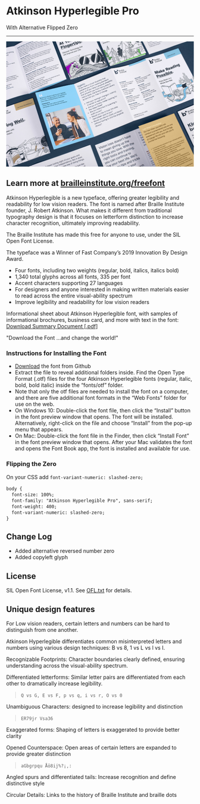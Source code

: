 # Atkinson Hyperlegible Pro

With Alternative Flipped Zero

---

![Brochure Overview](docs/BIA_Brochure-Overview.jpg)

## Learn more at [brailleinstitute.org/freefont](https://brailleinstitute.org/freefont)

Atkinson Hyperlegible is a new typeface, offering greater legibility and readability for low vision readers.
The font is named after Braille Institute founder, J. Robert Atkinson. What makes it different from traditional
typography design is that it focuses on letterform distinction to increase character recognition, ultimately
improving readability.

The Braille Institute has made this free for anyone to use, under the SIL Open Font License.

The typeface was a Winner of Fast Company’s 2019 Innovation By Design Award.

* Four fonts, including two weights (regular, bold, italics, italics bold)
* 1,340 total glyphs across all fonts, 335 per font
* Accent characters supporting 27 languages
* For designers and anyone interested in making written materials easier to read across the entire visual-ability spectrum
* Improve legibility and readability for low vision readers

Informational sheet about Atkinson Hyperlegible font, with samples of informational brochures, business card, and more with text in the font: [Download Summary Document [.pdf]](docs/BIA_AtkinsonHyerlegible-Specimen_2020-02-10.pdf)

"Download the Font …and change the world!"

### Instructions for Installing the Font

* [Download](https://github.com/jacobxperez/atkinson-hyperlegible-pro/archive/refs/heads/main.zip) the font from Github
* Extract the file to reveal additional folders inside. Find the Open Type Format (.otf) files for the four Atkinson Hyperlegible fonts (regular, italic, bold, bold italic) inside the “fonts/otf” folder.
* Note that only the otf files are needed to install the font on a computer, and there are five additional font formats in the “Web Fonts” folder for use on the web.
* On Windows 10: Double-click the font file, then click the “Install” button in the font preview window that opens. The font will be installed. Alternatively, right-click on the file and choose “Install” from the pop-up menu that appears.
* On Mac: Double-click the font file in the Finder, then click “Install Font” in the font preview window that opens. After your Mac validates the font and opens the Font Book app, the font is installed and available for use.

### Flipping the Zero

On your CSS add `font-variant-numeric: slashed-zero;`

    body {
      font-size: 100%;
      font-family: "Atkinson Hyperlegible Pro", sans-serif;
      font-weight: 400;
      font-variant-numeric: slashed-zero;
    }

## Change Log

* Added alternative reversed number zero
* Added copyleft glyph

## License

SIL Open Font License, v1.1. See [OFL.txt](OFL.txt) for details.

## Unique design features

For Low vision readers, certain letters and numbers can be hard to distinguish from one another.

Atkinson Hyperlegible differentiates common misinterpreted letters and numbers using various design techniques: B vs 8, 1 vs L vs l vs I.

Recognizable Footprints: Character boundaries clearly defined, ensuring understanding across the visual-ability spectrum.

Differentiated letterforms: Similar letter pairs are differentiated from each other to dramatically increase legibility.

> `Q vs G, E vs F, p vs q, i vs r, O vs 0`

Unambiguous Characters: designed to increase legibility and distinction

> `ER79jr Vsa36`

Exaggerated forms: Shaping of letters is exaggerated to provide better clarity

Opened Counterspace: Open areas of certain letters are expanded to provide greater distinction

> `aGbgrpqu Åö8ij%?¡,:`

Angled spurs and differentiated tails: Increase recognition and define distinctive style

Circular Details: Links to the history of Braille Institute and braille dots
